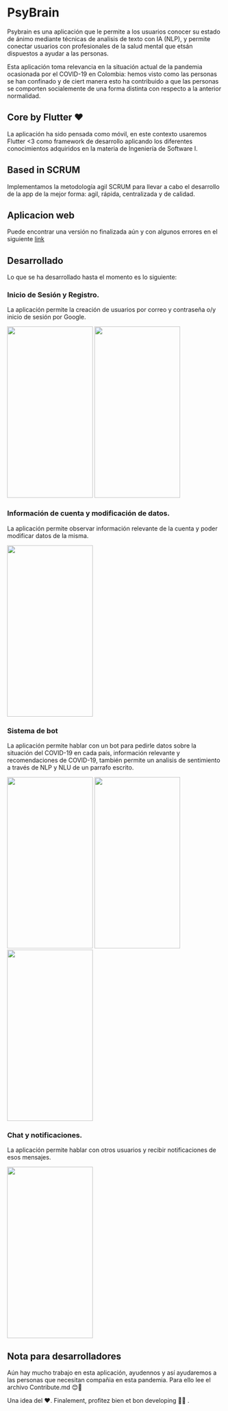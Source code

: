 # PsyBrain
Psybrain es una aplicación que le permite a los usuarios conocer su estado de ánimo mediante técnicas de analisis de texto con IA (NLP), y permite conectar usuarios con profesionales de la salud mental que etsán dispuestos a ayudar a las personas. </br>

Esta aplicación toma relevancia en la situación actual de la pandemia ocasionada por el COVID-19 en Colombia: hemos visto como las personas se han confinado y de ciert manera esto ha contribuido a que las personas se comporten socialemente de una forma distinta con respecto a la anterior normalidad. 

## Core by Flutter ❤

La aplicación ha sido pensada como móvil, en este contexto usaremos Flutter <3 como framework de desarrollo aplicando los diferentes conocimientos adquiridos en la materia de Ingeniería de Software I.

## Based in SCRUM

Implementamos la metodología agil SCRUM para llevar a cabo el desarrollo de la app de la mejor forma: agil, rápida, centralizada y de calidad. 

## Aplicacion web

Puede encontrar una versión no finalizada aún y con algunos errores en el siguiente  [link](https://psybrain-3d391.web.app/#/)

## Desarrollado

Lo que se ha desarrollado hasta el momento es lo siguiente:
### Inicio de Sesión y Registro.
La aplicación permite la creación de usuarios por correo y contraseña o/y inicio de sesión por Google.

<img src="https://media.giphy.com/media/EDcUkCzHPVcFLYlGJy/giphy.gif"  width="200" height="400" /> <img src="https://media.giphy.com/media/7mKPeiyaTweK7QEFHa/giphy.gif"  width="200" height="400" />

### Información de cuenta y modificación de datos.
La aplicación permite observar información relevante de la cuenta y poder modificar datos de la misma.

<img src="https://media.giphy.com/media/Fw8i9ManoUoVqJYIKl/giphy.gif"  width="200" height="400" />

### Sistema de bot 
La aplicación permite hablar con un bot para pedirle datos sobre la situación del COVID-19 en cada país, información relevante y recomendaciones de COVID-19, también permite un analisis de sentimiento a través de NLP y NLU de un parrafo escrito.

<img src="https://media.giphy.com/media/OOSBarghDJwKULiH4q/giphy.gif"  width="200" height="400" /> <img src="https://media.giphy.com/media/nRZKwe6GXW9MzUPNTe/giphy.gif"  width="200" height="400" /> <img src="https://media.giphy.com/media/NVwUhhoHiGFUGYJZTG/giphy.gif"  width="200" height="400" />

### Chat y notificaciones.
La aplicación permite hablar con otros usuarios y recibir notificaciones de esos mensajes. 

<img src="https://media.giphy.com/media/dg4KMjaA6ZlYddzvM4/giphy.gif"  width="200" height="400" />

## Nota para desarrolladores

Aún hay mucho trabajo en esta aplicación, ayudennos y así ayudaremos a las personas que necesitan compañia en esta pandemia. Para ello lee el archivo Contribute.md 😊💪 </br>

Una idea del ❤. Finalement, profitez bien et bon developing 💯💯 . 
